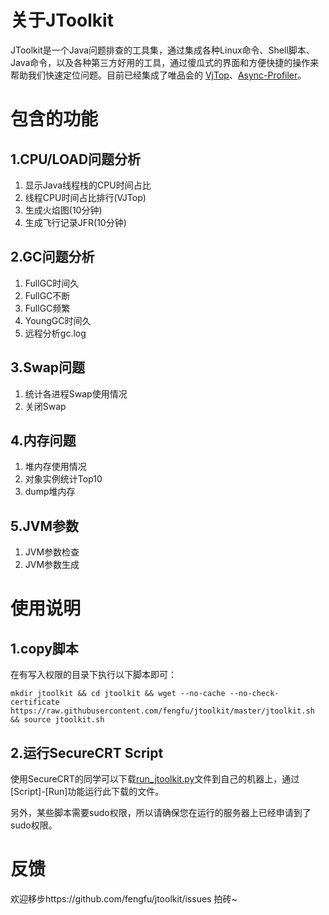 # 关于JToolkit #
JToolkit是一个Java问题排查的工具集，通过集成各种Linux命令、Shell脚本、Java命令，以及各种第三方好用的工具，通过傻瓜式的界面和方便快捷的操作来帮助我们快速定位问题。目前已经集成了唯品会的 [VjTop](https://github.com/vipshop/vjtools/tree/master/vjtop)、[Async-Profiler](https://github.com/jvm-profiling-tools/async-profiler)。

# 包含的功能 #
## 1.CPU/LOAD问题分析 ##
1. 显示Java线程栈的CPU时间占比
2. 线程CPU时间占比排行(VJTop)
3. 生成火焰图(10分钟)
4. 生成飞行记录JFR(10分钟)
## 2.GC问题分析 ##
1. FullGC时间久
2. FullGC不断
3. FullGC频繁
4. YoungGC时间久
5. 远程分析gc.log
## 3.Swap问题 ##
1. 统计各进程Swap使用情况
2. 关闭Swap
## 4.内存问题 ##
1. 堆内存使用情况
2. 对象实例统计Top10
3. dump堆内存
## 5.JVM参数 ##
1. JVM参数检查
2. JVM参数生成

# 使用说明 #
## 1.copy脚本 ##
在有写入权限的目录下执行以下脚本即可：
```
mkdir jtoolkit && cd jtoolkit && wget --no-cache --no-check-certificate https://raw.githubusercontent.com/fengfu/jtoolkit/master/jtoolkit.sh && source jtoolkit.sh
```

## 2.运行SecureCRT Script ##
使用SecureCRT的同学可以下载[run_jtoolkit.py](http://fengfu.io/attach/run_jtoolkit.py)文件到自己的机器上，通过[Script]-[Run]功能运行此下载的文件。

另外，某些脚本需要sudo权限，所以请确保您在运行的服务器上已经申请到了sudo权限。

# 反馈 #
欢迎移步https://github.com/fengfu/jtoolkit/issues 拍砖~
